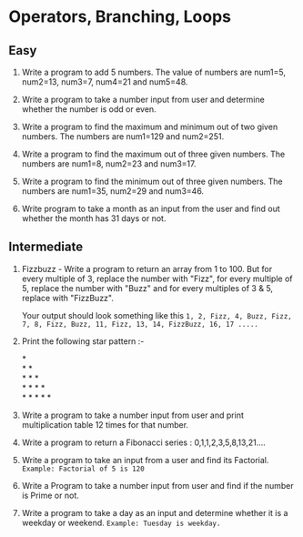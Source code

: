 # Operators, Branching, Loops

## Easy

1. Write a program to add 5 numbers. The value of numbers are num1=5, num2=13, num3=7, num4=21 and num5=48.

1. Write a program to take a number input from user and determine whether the number is odd or even.

1. Write a program to find the maximum and minimum out of two given numbers. The numbers are num1=129 and num2=251.

1. Write a program to find the maximum out of three given numbers. The numbers are num1=8, num2=23 and num3=17.

1. Write a program to find the minimum out of three given numbers. The numbers are num1=35, num2=29 and num3=46.

1. Write program to take a month as an input from the user and find out whether the month has 31 days or not.

## Intermediate

1. Fizzbuzz - Write a program to return an array from 1 to 100. But for every multiple of 3, replace the number with "Fizz", for every multiple of 5, replace the number with "Buzz" and for every multiples of 3 & 5, replace with "FizzBuzz".

    Your output should look something like this `1, 2, Fizz, 4, Buzz, Fizz, 7, 8, Fizz, Buzz, 11, Fizz, 13, 14, FizzBuzz, 16, 17 ..... `

1. Print the following star pattern :-

    \* \
    \* \* \
    \* \* \* \
    \* \* \* \* \
    \* \* \* \* \*

1. Write a program to take a number input from user and print multiplication table 12 times for that number.

1. Write a program to return a Fibonacci series : 0,1,1,2,3,5,8,13,21....

1. Write a program to take an input from a user and find its Factorial.
   `Example: Factorial of 5 is 120`
1. Write a Program to take a number input from user and find if the number is Prime or not.

1. Write a program to take a day as an input and determine whether it is a weekday or weekend.
   `Example: Tuesday is weekday.`
